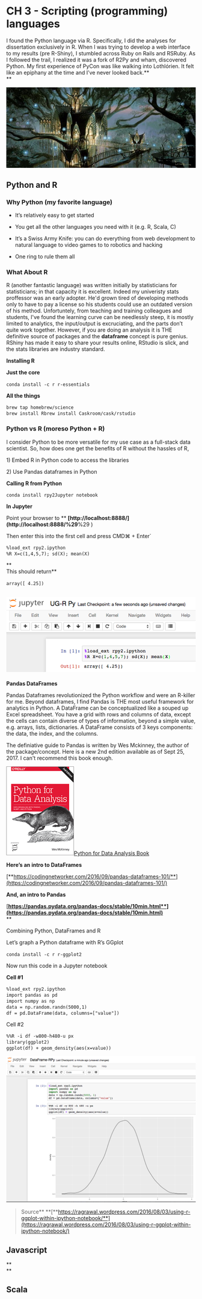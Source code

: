 # CH 3 - **Scripting \(programming\) languages**

I found the Python language via R. Specifically, I did the analyses for dissertation exclusively in R. When I was trying to develop a web interface to my results \(pre R-Shiny\), I stumbled across Ruby on Rails and RSRuby. As I followed the trail, I realized it was a fork of R2Py and wham, discovered Python. My first experience of PyCon was like walking into Lothlórien. It felt like an epiphany at the time and I’ve never looked back.**            
**

![](/assets/image1.png)

## Python and R

### **Why Python \(my favorite language\)**

* It’s relatively easy to get started

* You get all the other languages you need with it \(e.g. R, Scala, C\)

* It’s a Swiss Army Knife: you can do everything from web development to natural language to video games to to robotics and hacking

* One ring to rule them all

### **What About R**

R \(another fantastic language\) was written initially by statisticians for statisticians; in that capacity it is excellent. Indeed my univeristy stats proffessor was an early adopter. He'd grown tired of developing methods only to have to pay a license so his students could use an outdated version of his method. Unfortuntely, from teaching and training colleagues and students, I've found the learning curve can be needlessly steep, it is mostly limited to analytics, the input/output is excruciating, and  the parts don’t quite work together. However, if you are doing an analysis it is THE definitive source of packages and the **dataframe** concept is pure genius. RShiny has made it easy to share your results online, RStudio is slick, and the stats libraries are industry standard.

**Installing R**

**Just the core**

`conda install -c r r-essentials`

**All the things**

```
brew tap homebrew/science 
brew install Rbrew install Caskroom/cask/rstudio
```

### **Python vs R \(moreso Python + R\)**

I consider Python to be more versatile for my use case as a full-stack data scientist. So, how does one get the benefits of R without the hassles of R,

1\) Embed R in Python code to access the libraries

2\) Use Pandas dataframes in Python

**Calling R from Python**

```
conda install rpy2Jupyter notebook
```

**In Jupyter**

Point your browser to ** **[http://localhost:8888/](http://localhost:8888/%29**%29 \)

Then enter this into the first cell and press CMD⌘ + Enter\`

```
%load_ext rpy2.ipython
%R X=c(1,4,5,7); sd(X); mean(X)
```

**  
This should return**

`array([ 4.25])`

## ![](/assets/image9.png)

**Pandas DataFrames**

Pandas Dataframes revolutionized the Python workflow and were an R-killer for me. Beyond dataframes, I find Pandas is THE most useful framework for analytics in Python. A DataFrame can be conceptualized like a souped up Excel spreadsheet. You have a grid with rows and columns of data, except the cells can contain diverse of types of information, beyond a simple value, e.g. arrays, lists, dictionaries. A DataFrame consists of 3 keys components: the data, the index, and the columns.

The definiative guide to Pandas is written by Wes Mckinney, the author of the package/concept. Here is a new 2nd edition available as of Sept 25, 2017. I can't recommend this book enough.

![](/assets/pandas.png)[Python for Data Analysis Book](http://wesmckinney.com/pages/book.html)

**Here’s an intro to DataFrames**

[**https://codingnetworker.com/2016/09/pandas-dataframes-101/**](https://codingnetworker.com/2016/09/pandas-dataframes-101/)

**And, an intro to Pandas**

[**https://pandas.pydata.org/pandas-docs/stable/10min.html**](https://pandas.pydata.org/pandas-docs/stable/10min.html)**            
**

Combining Python, DataFrames and R

Let’s graph a Python dataframe with R’s GGplot

`conda install -c r r-ggplot2`

Now run this code in a Jupyter notebook

**Cell \#1**

```
%load_ext rpy2.ipython 
import pandas as pd 
import numpy as np 
data = np.random.randn(5000,1) 
df = pd.DataFrame(data, columns=["value"])
```

Cell \#2

```
%%R -i df -w800-h480-u px 
library(ggplot2) 
ggplot(df) + geom_density(aes(x=value))
```

![](/assets/image11.png)

> Source** **[**https://ragrawal.wordpress.com/2016/08/03/using-r-ggplot-within-ipython-notebook/**](https://ragrawal.wordpress.com/2016/08/03/using-r-ggplot-within-ipython-notebook/)

## **Javascript**

**            
**

## **Scala**



